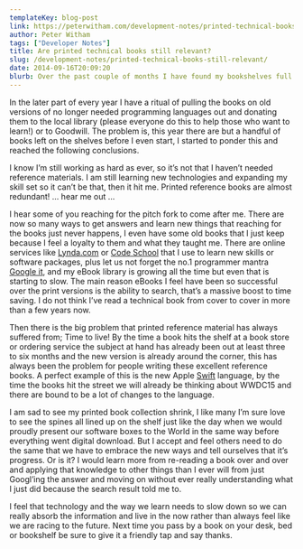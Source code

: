 ```yaml
---
templateKey: blog-post
link: https://peterwitham.com/development-notes/printed-technical-books-still-relevant/
author: Peter Witham
tags: ["Developer Notes"]
title: Are printed technical books still relevant?
slug: /development-notes/printed-technical-books-still-relevant/
date: 2014-09-16T20:09:20
blurb: Over the past couple of months I have found my bookshelves full of technical reference materials getting less and here is why.
---
```


In the later part of every year I have a ritual of pulling the books on old versions of no longer needed programming languages out and donating them to the local library (please everyone do this to help those who want to learn!) or to Goodwill. The problem is, this year there are but a handful of books left on the shelves before I even start, I started to ponder this and reached the following conclusions.

I know I’m still working as hard as ever, so it’s not that I haven’t needed reference materials. I am still learning new technologies and expanding my skill set so it can’t be that, then it hit me. Printed reference books are almost redundant! … hear me out …

I hear some of you reaching for the pitch fork to come after me. There are now so many ways to get answers and learn new things that reaching for the books just never happens, I even have some old books that I just keep because I feel a loyalty to them and what they taught me. There are online services like [Lynda.com](http://www.lynda.com) or [Code School](http://www.codeschool.com) that I use to learn new skills or software packages, plus let us not forget the no.1 programmer mantra [Google it](http://www.google.com), and my eBook library is growing all the time but even that is starting to slow. The main reason eBooks I feel have been so successful over the print versions is the ability to search, that’s a massive boost to time saving. I do not think I’ve read a technical book from cover to cover in more than a few years now.

Then there is the big problem that printed reference material has always suffered from; Time to live! By the time a book hits the shelf at a book store or ordering service the subject at hand has already been out at least three to six months and the new version is already around the corner, this has always been the problem for people writing these excellent reference books. A perfect example of this is the new Apple [Swift](https://developer.apple.com/swift/) language, by the time the books hit the street we will already be thinking about WWDC15 and there are bound to be a lot of changes to the language.

I am sad to see my printed book collection shrink, I like many I’m sure love to see the spines all lined up on the shelf just like the day when we would proudly present our software boxes to the World in the same way before everything went digital download. But I accept and feel others need to do the same that we have to embrace the new ways and tell ourselves that it’s progress. Or is it? I would learn more from re-reading a book over and over and applying that knowledge to other things than I ever will from just Googl’ing the answer and moving on without ever really understanding what I just did because the search result told me to.

I feel that technology and the way we learn needs to slow down so we can really absorb the information and live in the now rather than always feel like we are racing to the future. Next time you pass by a book on your desk, bed or bookshelf be sure to give it a friendly tap and say thanks.
